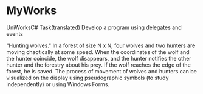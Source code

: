 # MyWorks
UniWorksC#
Task(translated)
Develop a program using delegates and events

"Hunting wolves."
In a forest of size N x N, four wolves and two hunters are moving chaotically at some speed.
When the coordinates of the wolf and the hunter coincide, the wolf disappears, and the hunter notifies the other hunter and the forestry about his prey.
If the wolf reaches the edge of the forest, he is saved.
The process of movement of wolves and hunters can be visualized on the display using pseudographic symbols (to study independently) or using Windows Forms.
